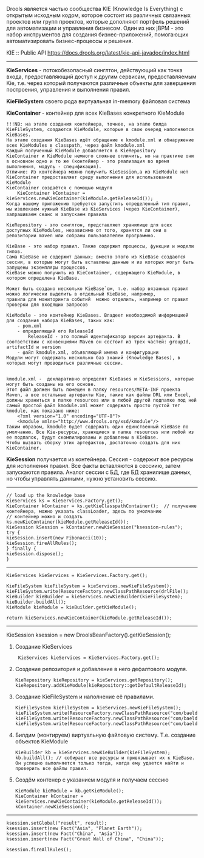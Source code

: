Drools является частью сообщества KIE (Knowledge Is Everything) с открытым исходным кодом, которое состоит из различных связанных проектов или групп проектов,
которые дополняют портфель решений для автоматизации и управления бизнесом.
Один из них jBPM - это набор инструментов для создания бизнес-приложений, помогающих автоматизировать бизнес-процессы и решения.

KIE :: Public API  https://docs.drools.org/latest/kie-api-javadoc/index.html

---

**KieServices** - потокобезопасный синглтон, действующий как точка входа, предоставляющий доступ к другим сервисам, предоставляемым Kie, т.е.
через который получаются различные объекты для завершения построения, управления и выполнения правил.

**KieFileSystem** своего рода виртуальная in-memory файловая система

**KieContainer** - контейнер для всех KieBases конкретного KieModule

	!!!NB: на этапе создания контейнера, точнее, на этапе билда KieFileSystem, создаются KieModule, которые в свою очеред наполняются KieBases.
    На этапе создания KieBases идёт обращение к kmodule.xml и обнаружение всех KieModules в classpath, через файл kmodule.xml
	Каждый полученный KieModule добавляется в KieRepository
	KieContainer и KieModule немного сложнее отличить, но на практике они в основном одно и то же (контейнер - это реализация во время выполнения, модуль - спецификация).
	Отличие: Из контейнера можно получить KieSession,а из KieModule нет	
	KieContainer предоставляет среду выполнения для использования KieModule
	KieContainer создаётся с помощью модуля
		KieContainer kContainer = kieServices.newKieContainer(kieModule.getReleaseId());
	Когда нашему приложению требуется запустить определенный тип правил, мы извлекаем нужный KieBase из KieServices (через KieContainer), запрашиваем сеанс и запускаем правила

	KieRepository - это синглтон, представляет хранилище для всех доступных KieModules, независимо от того, хранятся ли они в репозитории maven или собраны пользователем программно.

	KieBase - это набор правил. Также содержит процессы, функции и модели типов. 
	Сама KieBase не содержит данных; вместо этого из KieBase создаются сессии, в которые могут быть вставлены данные и из которых могут быть запущены экземпляры процессов.
	KieBase можно получить из KieContainer, содержащего KieModule, в котором определена KieBase.	
	
	Может быть создано несколько KieBase`ом, т.е. набор вязанных правил можно логически выделить в отдельный KieBase, например, 
	правила для мониторинга событий  можно отделить, например от правил проверки для входящих запросов

	KieModule - это контейнер KieBases. Владеет необходимой информацией для создания набора KieBases, таких как:
		- pom.xml
		- определяющий его ReleaseId
			ReleaseId - это полный идентификатор версии артефакта. В соответствии с конвенциями Maven он состоит из трех частей: groupId, artifactId и version
		- файл kmodule.xml, объявляющий имена и конфигурации
	Модули могут содержать несколько баз знаний (Knowledge Bases), в которых могут проводиться различные сессии.	
	
	   
	kmodule.xml -  декларативно определят KieBases и KieSessions, которые могут быть созданы на его основе.		
	Этот файл должен быть помещен в папку resources/META-INF проекта Maven, а все остальные артефакты Kie, такие как файлы DRL или Excel, должны храниться в папке resources или в любой другой подпапке под ней   
	самый простой файл kmodule.xml может содержать просто пустой тег kmodule, как показано ниже:
		<?xml version="1.0" encoding="UTF-8"?>
		<kmodule xmlns="http://www.drools.org/xsd/kmodule"/>
	Таким образом, kmodule будет содержать один единственный KieBase по умолчанию. Все Kie-ресурсы, хранящиеся в папке resources или любой из ее подпапок, будут скомпилированы и добавлены в KieBase.
	Чтобы вызвать сборку этих артефактов, достаточно создать для них KieContainer.


**KieSession** получается из контейнера.
Сессия - содержит все ресурсы для исполнения правил. Все факты вставляются в сессиию, затем запускаются правила.
Аналог сессии с БД, где БД хранилище данных, но чтобы управлять данными, нужно установить сессию.

---
    // load up the knowledge base
    KieServices ks = KieServices.Factory.get();
    KieContainer kContainer = ks.getKieClasspathContainer();  // получение контейнера, можно указать classLoader, здесь по умолчанию
    // контейнер можно и создать ks.newKieContainer(kieModule.getReleaseId()); 			
    KieSession kSession = kContainer.newKieSession("ksession-rules");
    try {
    kieSession.insert(new Fibonacci(10));
    kieSession.fireAllRules();
    } finally {
    kieSession.dispose();
    }
----
    KieServices kieServices = KieServices.Factory.get();
    
    KieFileSystem kieFileSystem = kieServices.newKieFileSystem();
    kieFileSystem.write(ResourceFactory.newClassPathResource(drlFile));
    KieBuilder kieBuilder = kieServices.newKieBuilder(kieFileSystem);
    kieBuilder.buildAll();
    KieModule kieModule = kieBuilder.getKieModule();
    
    return kieServices.newKieContainer(kieModule.getReleaseId());

----

KieSession ksession = new DroolsBeanFactory().getKieSession();

1. Создание KieServices 

        KieServices kieServices = KieServices.Factory.get();

2. Cоздение репозитория и добавление в него дефалтового модуля. 

       KieRepository kieRepository = kieServices.getRepository();
       kieRepository.addKieModule(kieRepository::getDefaultReleaseId);

3. Создание KieFileSystem и наполнение её правилами.

       KieFileSystem kieFileSystem = kieServices.newKieFileSystem();
       kieFileSystem.write(ResourceFactory.newClassPathResource("com/baeldung/drools/rules/BackwardChaining.drl"));
       kieFileSystem.write(ResourceFactory.newClassPathResource("com/baeldung/drools/rules/SuggestApplicant.drl"));
       kieFileSystem.write(ResourceFactory.newClassPathResource("com/baeldung/drools/rules/Product_rules.drl.xls"));

4. Билдим (монтируем) виртуальную файловую систему. Т.е. создание объектов KieModule

       KieBuilder kb = kieServices.newKieBuilder(kieFileSystem);
       kb.buildAll(); // собирает все ресурсы и привязывает их к KieBase. Он успешно выполняется только тогда, когда ему удается найти и проверить все файлы правил.

5. Создём контенер с указанием модуля и получаем сессию

       KieModule kieModule = kb.getKieModule();
       KieContainer kContainer = kieServices.newKieContainer(kieModule.getReleaseId());
       kContainer.newKieSession();

---
    ksession.setGlobal("result", result);
    ksession.insert(new Fact("Asia", "Planet Earth"));
    ksession.insert(new Fact("China", "Asia"));
    ksession.insert(new Fact("Great Wall of China", "China"));
    
    ksession.fireAllRules();